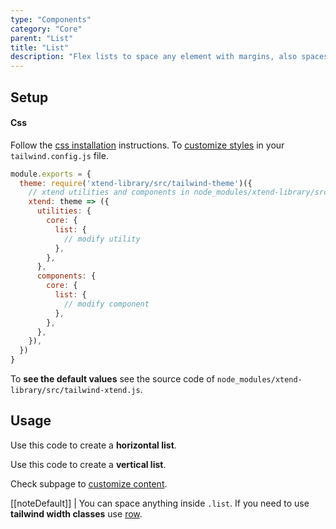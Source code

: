 ```yaml
---
type: "Components"
category: "Core"
parent: "List"
title: "List"
description: "Flex lists to space any element with margins, also spaces vertically."
---
```


## Setup

#### Css

Follow the [css installation](/introduction/getting-started/setup#css-installation) instructions. To [customize styles](/introduction/getting-started/setup#css-customization) in your `tailwind.config.js` file.

```jsx
module.exports = {
  theme: require('xtend-library/src/tailwind-theme')({
    // xtend utilities and components in node_modules/xtend-library/src/tailwind-xtend.js
    xtend: theme => ({
      utilities: {
        core: {
          list: {
            // modify utility
          },
        },
      },
      components: {
        core: {
          list: {
            // modify component
          },
        },
      },
    }),
  })
}
```

To **see the default values** see the source code of `node_modules/xtend-library/src/tailwind-xtend.js`.

## Usage

Use this code to create a **horizontal list**.

<demo>
  <demovanilla src="vanilla/components/core/list/usage-horizontal">
  </demovanilla>
</demo>

Use this code to create a **vertical list**.

<demo>
  <demovanilla src="vanilla/components/core/list/usage-vertical">
  </demovanilla>
</demo>

Check subpage to [customize content](/components/core/list/content).

[[noteDefault]]
| You can space anything inside `.list`. If you need to use **tailwind width classes** use [row](/components/core/row).
